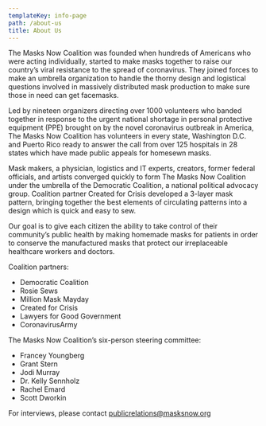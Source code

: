 ```yaml
---
templateKey: info-page
path: /about-us
title: About Us
---
```

The Masks Now Coalition was founded when hundreds of Americans who were acting individually, started to make masks together to raise our country’s viral resistance to the spread of coronavirus. They joined forces to make an umbrella organization to handle the thorny design and logistical questions involved in massively distributed mask production to make sure those in need can get facemasks.

Led by nineteen organizers directing over 1000 volunteers who banded together in response to the urgent national shortage in personal protective equipment (PPE) brought on by the novel coronavirus outbreak in America, The Masks Now Coalition has volunteers in every state, Washington D.C. and Puerto Rico ready to answer the call from over 125 hospitals in 28 states which have made public appeals for homesewn masks.

Mask makers, a physician, logistics and IT experts, creators, former federal officials, and artists converged quickly to form The Masks Now Coalition under the umbrella of the Democratic Coalition, a national political advocacy group. Coalition partner Created for Crisis developed a 3-layer mask pattern, bringing together the best elements of circulating patterns into a design which is quick and easy to sew.

Our goal is to give each citizen the ability to take control of their community’s public health by making homemade masks for patients in order to conserve the manufactured masks that protect our irreplaceable healthcare workers and doctors.

Coalition partners:

* Democratic Coalition
* Rosie Sews
* Million Mask Mayday
* Created for Crisis
* Lawyers for Good Government
* CoronavirusArmy

The Masks Now Coalition’s six-person steering committee:

* Francey Youngberg
* Grant Stern
* Jodi Murray
* Dr. Kelly Sennholz
* Rachel Emard
* Scott Dworkin

For interviews, please contact [publicrelations@masksnow.org](mailto:publicrelations@masksnow.org)